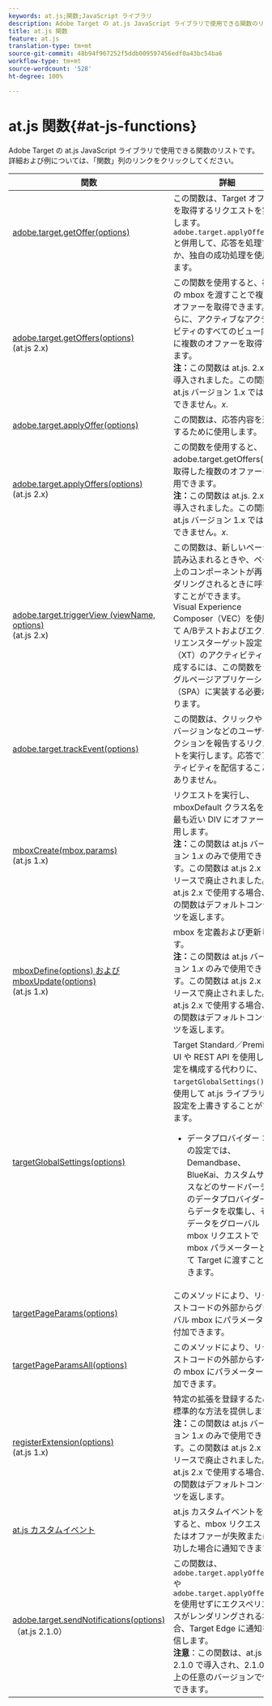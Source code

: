 ```yaml
---
keywords: at.js;関数;JavaScript ライブラリ
description: Adobe Target の at.js JavaScript ライブラリで使用できる関数のリストです。
title: at.js 関数
feature: at.js
translation-type: tm+mt
source-git-commit: 48b94f967252f5ddb009597456edf0a43bc54ba6
workflow-type: tm+mt
source-wordcount: '528'
ht-degree: 100%

---
```



# at.js 関数{#at-js-functions}

Adobe Target の at.js JavaScript ライブラリで使用できる関数のリストです。詳細および例については、「関数」列のリンクをクリックしてください。

| 関数 | 詳細 |
| --- | --- | 
| [adobe.target.getOffer(options)](/help/c-implementing-target/c-implementing-target-for-client-side-web/adobe-target-getoffer.md) | この関数は、Target オファーを取得するリクエストを実行します。`adobe.target.applyOffer()` と併用して、応答を処理するか、独自の成功処理を使用します。 |
| [adobe.target.getOffers(options)](/help/c-implementing-target/c-implementing-target-for-client-side-web/adobe-target-getoffers-atjs-2.md)<br>(at.js 2.x) | この関数を使用すると、複数の mbox を渡すことで複数のオファーを取得できます。さらに、アクティブなアクティビティのすべてのビュー向けに複数のオファーを取得できます。<br>**注：**&#x200B;この関数は at.js. 2.x で導入されました。この関数は at.js バージョン 1.x では使用できません。*x*. |
| [adobe.target.applyOffer(options)](/help/c-implementing-target/c-implementing-target-for-client-side-web/adobe-target-applyoffer.md) | この関数は、応答内容を適用するために使用します。 |
| [adobe.target.applyOffers(options)](/help/c-implementing-target/c-implementing-target-for-client-side-web/adobe-target-applyoffers-atjs-2.md)<br>(at.js 2.x) | この関数を使用すると、adobe.target.getOffers(). で取得した複数のオファーを適用できます。<br>**注：**&#x200B;この関数は at.js. 2.x で導入されました。この関数は at.js バージョン 1.x では使用できません。*x*. |
| [adobe.target.triggerView (viewName, options)](/help/c-implementing-target/c-implementing-target-for-client-side-web/adobe-target-triggerview-atjs-2.md)<br>(at.js 2.x) | この関数は、新しいページが読み込まれるときや、ページ上のコンポーネントが再レンダリングされるときに呼び出すことができます。<br> Visual Experience Composer（VEC）を使用して A/Bテストおよびエクスペリエンスターゲット設定（XT）のアクティビティを作成するには、この関数をシングルページアプリケーション（SPA）に実装する必要があります。 |
| [adobe.target.trackEvent(options)](/help/c-implementing-target/c-implementing-target-for-client-side-web/adobe-target-trackevent.md) | この関数は、クリックやコンバージョンなどのユーザーアクションを報告するリクエストを実行します。応答でアクティビティを配信することはありません。 |
| [mboxCreate(mbox,params)](/help/c-implementing-target/c-implementing-target-for-client-side-web/mboxcreate-atjs.md)<br>(at.js 1.x) | リクエストを実行し、mboxDefault クラス名を持つ最も近い DIV にオファーを適用します。<br>**注：**&#x200B;この関数は at.js バージョン 1.*x* のみで使用できます。この関数は at.js 2.x のリリースで廃止されました。at.js 2.x で使用する場合、この関数はデフォルトコンテンツを返します。 |
| [mboxDefine(options) および mboxUpdate(options)](/help/c-implementing-target/c-implementing-target-for-client-side-web/mboxdefine-mboxupdate-atjs-1x.md)<br>(at.js 1.x) | mbox を定義および更新します。<br>**注：**&#x200B;この関数は at.js バージョン 1.*x* のみで使用できます。この関数は at.js 2.x のリリースで廃止されました。at.js 2.x で使用する場合、この関数はデフォルトコンテンツを返します。 |
| [targetGlobalSettings(options)](/help/c-implementing-target/c-implementing-target-for-client-side-web/targetgobalsettings.md) | Target Standard／Premium UI や REST API を使用して設定を構成する代わりに、`targetGlobalSettings()` を使用して at.js ライブラリで設定を上書きすることができます。<ul><li>データプロバイダー：この設定では、Demandbase、BlueKai、カスタムサービスなどのサードパーティのデータプロバイダーからデータを収集し、そのデータをグローバル mbox リクエストで mbox パラメーターとして Target に渡すことができます。</li></ul> |
| [targetPageParams(options)](/help/c-implementing-target/c-implementing-target-for-client-side-web/targetpageparams.md) | このメソッドにより、リクエストコードの外部からグローバル mbox にパラメーターを付加できます。 |
| [targetPageParamsAll(options)](/help/c-implementing-target/c-implementing-target-for-client-side-web/targetpageparamsall.md) | このメソッドにより、リクエストコードの外部からすべての mbox にパラメーターを付加できます。 |
| [registerExtension(options)](/help/c-implementing-target/c-implementing-target-for-client-side-web/registerextension-atjs-1x.md)<br>(at.js 1.x) | 特定の拡張を登録するための標準的な方法を提供します。<br>**注：**&#x200B;この関数は at.js バージョン 1.*x* のみで使用できます。この関数は at.js 2.x のリリースで廃止されました。at.js 2.x で使用する場合、この関数はデフォルトコンテンツを返します。 |
| [at.js カスタムイベント](/help/c-implementing-target/c-implementing-target-for-client-side-web/atjs-custom-events.md) | at.js カスタムイベントを使用すると、mbox リクエストまたはオファーが失敗または成功した場合に通知できます。 |
| [adobe.target.sendNotifications(options)](/help/c-implementing-target/c-implementing-target-for-client-side-web/adobe.target.sendnotifications-atjs-21.md)<br>（at.js 2.1.0） | この関数は、`adobe.target.applyOffer()` や `adobe.target.applyOffers()` を使用せずにエクスペリエンスがレンダリングされる場合、Target Edge に通知を送信します。<br>**注意**：この関数は、at.js 2.1.0 で導入され、2.1.0 以上の任意のバージョンで使用できます。 |

